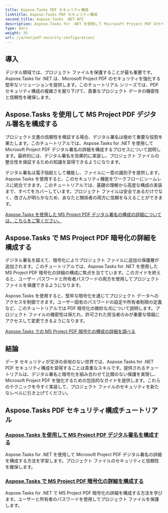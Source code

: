 ```yaml
---
title: Aspose.Tasks PDF セキュリティ構成
linktitle: Aspose.Tasks PDF セキュリティ構成
second_title: Aspose.Tasks .NET API
description: Aspose.Tasks for .NET を使用して Microsoft Project PDF のセキュリティを強化する方法を説明します。デジタル署名と暗号化技術を学びます。
type: docs
weight: 35
url: /ja/net/pdf-security-configuration/
---
```

## 導入

デジタル領域では、プロジェクト ファイルを保護することが最も重要です。 Aspose.Tasks for .NET は、Microsoft Project PDF のセキュリティを強化する堅牢なソリューションを提供します。このチュートリアル シリーズでは、PDF セキュリティ構成の複雑さを掘り下げて、貴重なプロジェクト データの機密性と信頼性を確保します。

## Aspose.Tasks を使用して MS Project PDF デジタル署名を構成する

プロジェクト文書の信頼性を検証する場合、デジタル署名は極めて重要な役割を果たします。このチュートリアルでは、Aspose.Tasks for .NET を使用して Microsoft Project PDF デジタル署名の詳細を構成するプロセスについて説明します。最終的には、デジタル署名を効果的に実装し、プロジェクト ファイルの整合性を保証するための知識を習得できるようになります。

デジタル署名は電子指紋として機能し、ファイルに一意の識別子を提供します。 Aspose.Tasks を使用すると、このセキュリティ機能をワークフローにシームレスに統合できます。このチュートリアルでは、基礎の理解から高度な構成の実装まで、すべてをカバーしています。プロジェクト ファイルは安全であるだけでなく、改ざんが明らかなため、あなたと関係者の両方に信頼を与えることができます。

[Aspose.Tasks を使用した MS Project PDF デジタル署名の構成の詳細については、こちらをご覧ください。](./pdf-digital-signature-details/)

## Aspose.Tasks で MS Project PDF 暗号化の詳細を構成する

デジタル署名を超えて、暗号化によりプロジェクト ファイルに追加の保護層が追加されます。このチュートリアルでは、Aspose.Tasks for .NET を使用した MS Project PDF 暗号化の詳細の構成に焦点を当てています。このガイドを終えると、ユーザー パスワードと所有者パスワードの両方を使用してプロジェクト ファイルを保護できるようになります。

Aspose.Tasks を使用すると、堅牢な暗号化を通じてプロジェクト データへのアクセスを制御できます。ユーザー固有のパスワードの設定や所有者制限の定義など、このチュートリアルでは PDF 暗号化の微妙な点について説明します。プロジェクト ファイルの機密性は保たれ、許可された担当者のみが重要な情報にアクセスして変更できるようになります。

[Aspose.Tasks での MS Project PDF 暗号化の構成の詳細を調べる](./pdf-encryption-details/)

## 結論

データ セキュリティが交渉の余地のない世界では、Aspose.Tasks for .NET PDF セキュリティ構成を習得することは貴重なスキルです。提供されるチュートリアルは、デジタル署名と暗号化を組み合わせて比類のない保護を実現し、Microsoft Project PDF を強化するための包括的なガイドを提供します。これらのテクニックを今すぐ実装して、プロジェクト ファイルのセキュリティを新たなレベルに引き上げてください。

## Aspose.Tasks PDF セキュリティ構成チュートリアル
### [Aspose.Tasks を使用して MS Project PDF デジタル署名を構成する](./pdf-digital-signature-details/)
Aspose.Tasks for .NET を使用して Microsoft Project PDF デジタル署名の詳細を構成する方法を学習します。プロジェクト ファイルのセキュリティと信頼性を確保します。
### [Aspose.Tasks で MS Project PDF 暗号化の詳細を構成する](./pdf-encryption-details/)
Aspose.Tasks for .NET で MS Project PDF 暗号化の詳細を構成する方法を学びます。ユーザーと所有者のパスワードを使用してプロジェクト ファイルを保護します。